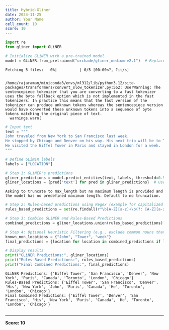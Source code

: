 ```yaml
---
title: Hybrid-Gliner
date: 2024-11-25
author: Your Name
cell_count: 10
score: 10
---
```


```python
import re
from gliner import GLiNER
```


```python
# Initialize GLiNER with a pre-trained model
model = GLiNER.from_pretrained("urchade/gliner_medium-v2.1")  # Replace with a location-specific model if available
```


    Fetching 5 files:   0%|          | 0/5 [00:00<?, ?it/s]


    /home/rajaraman/miniconda3/envs/ml312/lib/python3.12/site-packages/transformers/convert_slow_tokenizer.py:562: UserWarning: The sentencepiece tokenizer that you are converting to a fast tokenizer uses the byte fallback option which is not implemented in the fast tokenizers. In practice this means that the fast version of the tokenizer can produce unknown tokens whereas the sentencepiece version would have converted these unknown tokens into a sequence of byte tokens matching the original piece of text.
      warnings.warn(



```python
# Input text
text = """
John traveled from New York to San Francisco last week. 
He stopped by Chicago and Denver on his way. His next trip will be to Toronto, Canada. 
He visited the Eiffel Tower in Paris and stayed in London for a week.
"""
```


```python
# Define GLiNER labels
labels = ["LOCATION"]
```


```python
# Step 1: GLiNER's predictions
gliner_predictions = model.predict_entities(text, labels, threshold=0.5)
gliner_locations = {pred['text'] for pred in gliner_predictions}  # Use a set for easy merging
```

    Asking to truncate to max_length but no maximum length is provided and the model has no predefined maximum length. Default to no truncation.



```python
# Step 2: Rules-based predictions using Regex (example for capitalized words indicating locations)
rules_based_predictions = set(re.findall(r"\b[A-Z][a-z]+\b(?: [A-Z][a-z]+)*", text))
```


```python
# Step 3: Combine GLiNER and Rules-Based Predictions
combined_predictions = gliner_locations.union(rules_based_predictions)
```


```python
# Step 4: Optional Heuristic Filtering (e.g., exclude common nouns that aren't locations)
known_non_locations = {"John", "Tower", "week"}
final_predictions = {location for location in combined_predictions if location not in known_non_locations}
```


```python
# Display results
print("GLiNER Predictions:", gliner_locations)
print("Rules-Based Predictions:", rules_based_predictions)
print("Final Combined Predictions:", final_predictions)
```

    GLiNER Predictions: {'Eiffel Tower', 'San Francisco', 'Denver', 'New York', 'Paris', 'Canada', 'Toronto', 'London', 'Chicago'}
    Rules-Based Predictions: {'Eiffel Tower', 'San Francisco', 'Denver', 'His', 'New York', 'John', 'Paris', 'Canada', 'He', 'Toronto', 'London', 'Chicago'}
    Final Combined Predictions: {'Eiffel Tower', 'Denver', 'San Francisco', 'His', 'New York', 'Paris', 'Canada', 'He', 'Toronto', 'London', 'Chicago'}



```python

```


---
**Score: 10**